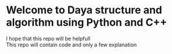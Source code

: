 # Welcome to Daya structure and algorithm using Python and C++
I hope that this repo will be helpfull<br>
This repo will contain code and only a few explanation
